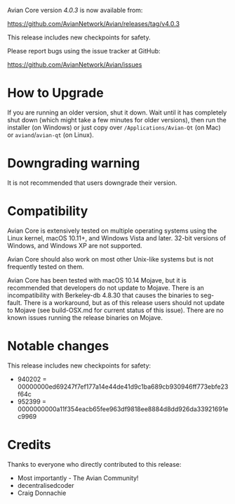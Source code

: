 Avian Core version *4.0.3* is now available from:

  <https://github.com/AvianNetwork/Avian/releases/tag/v4.0.3>

This release includes new checkpoints for safety.

Please report bugs using the issue tracker at GitHub:

  <https://github.com/AvianNetwork/Avian/issues>

How to Upgrade
==============

If you are running an older version, shut it down. Wait until it has completely
shut down (which might take a few minutes for older versions), then run the 
installer (on Windows) or just copy over `/Applications/Avian-Qt` (on Mac)
or `aviand`/`avian-qt` (on Linux).

Downgrading warning
==============

It is not recommended that users downgrade their version.

Compatibility
==============

Avian Core is extensively tested on multiple operating systems using
the Linux kernel, macOS 10.11+, and Windows Vista and later. 32-bit versions of Windows,
and Windows XP are not supported.

Avian Core should also work on most other Unix-like systems but is not
frequently tested on them.

Avian Core has been tested with macOS 10.14 Mojave, but it is recommended that developers
do not update to Mojave.  There is an incompatibility with Berkeley-db 4.8.30 that causes
the binaries to seg-fault.  There is a workaround, but as of this release users should
not update to Mojave (see build-OSX.md for current status of this issue).  There are no
known issues running the release binaries on Mojave.

Notable changes
==============

This release includes new checkpoints for safety:

- 940202 = 00000000ed69247f7ef177a14e44de41d9c1ba689cb930946ff773ebfe23f64c
- 952399 = 0000000000a11f354eacb65fee963df9818ee8884d8dd926da33921691ec9969

Credits
==============

Thanks to everyone who directly contributed to this release:

- Most importantly - The Avian Community!
- decentralisedcoder
- Craig Donnachie
